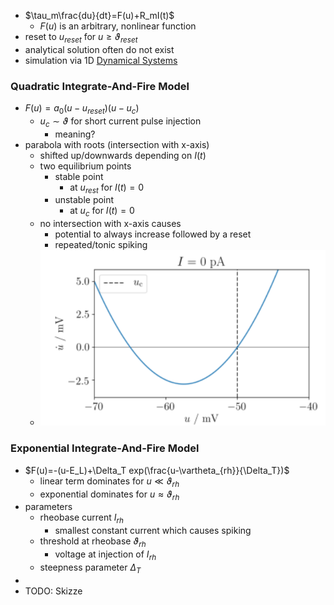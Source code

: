 + $\tau_m\frac{du}{dt}=F(u)+R_mI(t)$
	+ $F(u)$ is an arbitrary, nonlinear function
+ reset to $u_{reset}$ for $u\ge\vartheta_{reset}$
+ analytical solution often do not exist
+ simulation via 1D [Dynamical Systems](Dynamical%20Systems.md)
### Quadratic Integrate-And-Fire Model
+ $F(u)=a_0(u-u_{reset})(u-u_c)$
	+ $u_c\sim\vartheta$ for short current pulse injection
		+ meaning?
+ parabola with roots (intersection with x-axis)
	+ shifted up/downwards depending on $I(t)$
	+ two equilibrium points
		+ stable point
			+ at $u_{rest}$ for $I(t)=0$
		+ unstable point
			+ at $u_{c}$ for $I(t)=0$
	+ no intersection with x-axis causes
		+ potential to always increase followed by a reset
		+ repeated/tonic spiking
	+ ![](../../../../z_images/Pasted%20image%2020250616140856.png)

### Exponential Integrate-And-Fire Model
+ $F(u)=-(u-E_L)+\Delta_T exp(\frac{u-\vartheta_{rh}}{\Delta_T})$
	+ linear term dominates for $u\ll \vartheta_{rh}$
	+ exponential dominates for $u\approx \vartheta_{rh}$
+ parameters
	+ rheobase current $I_{rh}$
		+ smallest constant current which causes spiking
	+ threshold at rheobase $\vartheta_{rh}$
		+ voltage at injection of $I_{rh}$
	+ steepness parameter $\Delta_T$
+ 
+ TODO: Skizze
